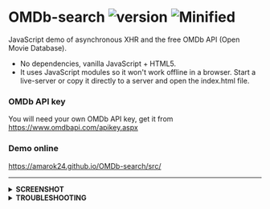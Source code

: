 # OMDb-search ![version](https://img.shields.io/badge/version-1.0-orange.svg) ![Minified](https://img.shields.io/badge/minified%20JS-5%20kb-green)

JavaScript demo of asynchronous XHR and the free OMDb API (Open Movie Database).

* No dependencies, vanilla JavaScript + HTML5.
* It uses JavaScript modules so it won't work offline in a browser. Start a live-server or copy it directly to a server and open the index.html file.

### OMDb API key
You will need your own OMDb API key, get it from https://www.omdbapi.com/apikey.aspx

### Demo online
https://amarok24.github.io/OMDb-search/src/

***

<details>
<summary><strong>SCREENSHOT</strong></summary>

[see here](./omdb-search-demo__2020-06-25.png)
</details>

<details>
<summary><strong>TROUBLESHOOTING</strong></summary>

You may get one of those errors in the browser console and the script won't run:

<code>Loading module from “xxxxxxx/modules/main.mjs” was blocked because of a disallowed MIME type (“”).</code>

<code>Failed to load module script: The server responded with a non-JavaScript MIME type of "". Strict MIME type checking is enforced for module scripts per HTML spec.</code>

In such cases the server does not know the MIME type of JavaScript modules. A simple renaming to .js (instead of .mjs) won't help. If you are running an Apache server put this into your .htaccess file:
```apache
RewriteEngine on

AddType text/javascript js mjs
```
</details>
